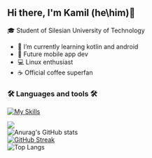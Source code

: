 ## Hi there, I'm Kamil (he\him)👋

🎓 Student of Silesian University of Technology

- 🔭 I’m currently learning kotlin and android
- 📱 Future mobile app dev
- 💻 Linux enthusiast
- ☕ Official coffee superfan

### 🛠️ Languages and tools 🛠️

[![My Skills](https://skillicons.dev/icons?i=html,css,js,ts,kotlin,java,python,cpp,bash,latex)](https://skillicons.dev)

![](https://komarev.com/ghpvc/?username=K-Ptak&color=9300c5) 
<br>
![Anurag's GitHub stats](https://github-readme-stats-k-ptak.vercel.app/api/?username=K-Ptak&border_color=9300c5&icon_color=9300c5&theme=radical&show_icons=true)
<br>
[![GitHub Streak](https://streak-stats.demolab.com?user=K-Ptak&theme=radical&date_format=j%2Fn%5B%2FY%5D&border=9300C5)](https://git.io/streak-stats)<br>
![Top Langs](https://github-readme-stats-k-ptak.vercel.app/api/top-langs/?username=K-Ptak&border_color=9300c5&icon_color=9300c5&theme=radical&card_width=495)
<br>
